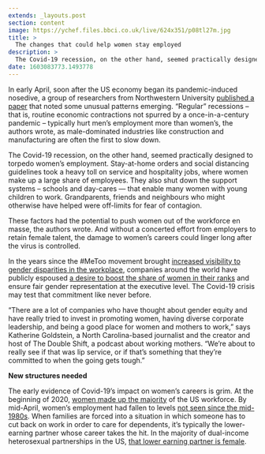 ```yaml
--- 
extends: _layouts.post 
section: content 
image: https://ychef.files.bbci.co.uk/live/624x351/p08tl27m.jpg 
title: > 
  The changes that could help women stay employed 
description: > 
  The Covid-19 recession, on the other hand, seemed practically designed to torpedo women’s employment.Stay-at-home orders and social distancing guidelines took a heavy toll on service and hospitality jobs, where women make up a large share of employees.They also shut down the support systems – schools and day-cares — that enable many women with young children to work.These factors had the potential to push women out of the workforce en masse, the authors wrote.By mid-April, women’s employment had fallen to levels not seen since the mid-1980s. 
date: 1603083773.1493778 
--- 
```

<div><p>In early April, soon after the US economy began its pandemic-induced nosedive, a group of researchers from Northwestern University <a href="https://faculty.wcas.northwestern.edu/~mdo738/research/Alon_Doepke_Olmstead-Rumsey_Tertilt_COVID_2020.pdf">published a paper</a> that noted some unusual patterns emerging. &#8220;Regular&#8221; recessions &#8211; that is, routine economic contractions not spurred by a once-in-a-century pandemic &#8211; typically hurt men&#8217;s employment more than women&#8217;s, the authors wrote, as male-dominated industries like construction and manufacturing are often the first to slow down.&#160;</p>
<p>The Covid-19 recession, on the other hand, seemed practically designed to torpedo women&#8217;s employment. Stay-at-home orders and social distancing guidelines took a heavy toll on service and hospitality jobs, where women make up a large share of employees. They also shut down the support systems &#8211; schools and day-cares &#8212; that enable many women with young children to work. Grandparents, friends and neighbours who might otherwise have helped were off-limits for fear of contagion.&#160;</p>
<p>These factors had the potential to push women out of the workforce en masse, the authors wrote. And without a concerted effort from employers to retain female talent, the damage to women&#8217;s careers could linger long after the virus is controlled.&#160;</p>
<p>In the years since the #MeToo movement brought <a href="https://www.wsj.com/articles/what-metoo-has-to-do-with-the-workplace-gender-gap-1540267680">increased visibility to gender disparities in the workplace</a>, companies around the world have publicly espoused <a href="https://www.cnbc.com/2020/06/11/companies-are-making-bold-promises-about-greater-diversity-theres-a-long-way-to-go.html">a desire to boost the share of women in their ranks</a> and ensure fair gender representation at the executive level. The Covid-19 crisis may test that commitment like never before.&#160;</p>
<p>&#8220;There are a lot of companies who have thought about gender equity and have really tried to invest in promoting women, having diverse corporate leadership, and being a good place for women and mothers to work,&#8221; says Katherine Goldstein, a North Carolina-based journalist and the creator and host of The Double Shift, a podcast about working mothers. &#8220;We&#8217;re about to really see if that was lip service, or if that&#8217;s something that they&#8217;re committed to when the going gets tough.&#8221;&#160;</p>
<p><strong>New structures needed</strong>&#160;</p>
<p>The early evidence of Covid-19&#8217;s impact on women&#8217;s careers is grim. At the beginning of 2020, <a href="https://www.google.com/search?client=safari&amp;rls=en&amp;q=women+majority+US+workforce&amp;ie=UTF-8&amp;oe=UTF-8">women made up the majority</a> of the US workforce. By mid-April, women&#8217;s employment had fallen to levels <a href="https://fred.stlouisfed.org/graph/?g=vw0V">not seen since the mid-1980s</a>. When families are forced into a situation in which someone has to cut back on work in order to care for dependents, it&#8217;s typically the lower-earning partner whose career takes the hit. In the majority of dual-income heterosexual partnerships in the US, <a href="https://wamu.org/story/20/02/17/more-couples-are-embracing-female-breadwinners-despite-decades-old-stigma/">that lower earning partner is female</a>.</p></div>